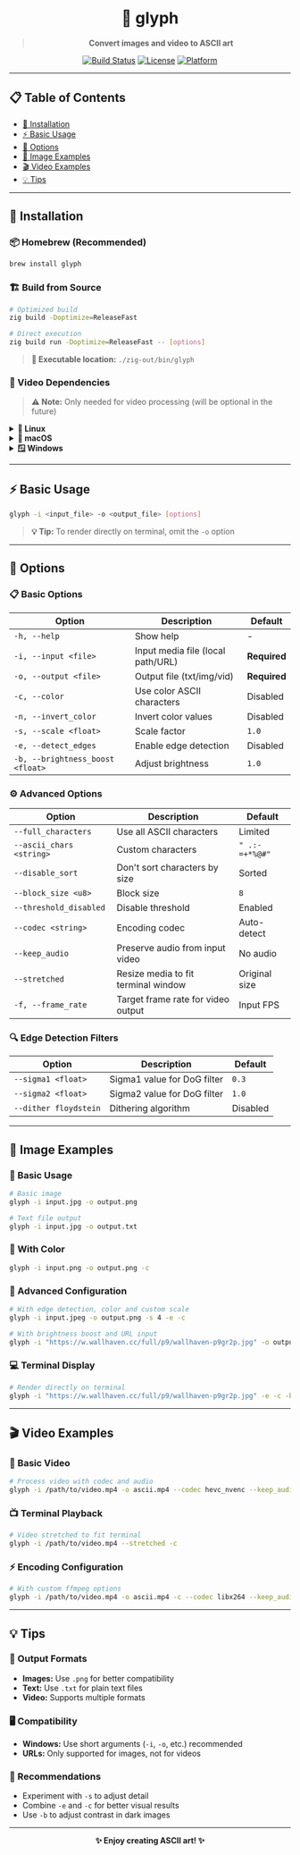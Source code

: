 <div align="center">

# 🎨 glyph
> **Convert images and video to ASCII art**

[![Build Status](https://img.shields.io/badge/build-passing-brightgreen)](https://github.com/user/glyph)
[![License](https://img.shields.io/badge/license-MIT-blue)](LICENSE)
[![Platform](https://img.shields.io/badge/platform-Linux%20%7C%20macOS%20%7C%20Windows-lightgrey)](https://github.com/user/glyph)

</div>

---

## 📋 Table of Contents
- [🔧 Installation](#-installation)
- [⚡ Basic Usage](#-basic-usage)
- [🎯 Options](#-options)
- [📸 Image Examples](#-image-examples)
- [🎬 Video Examples](#-video-examples)
- [💡 Tips](#-tips)

---

## 🔧 Installation

### 📦 Homebrew (Recommended)
```bash
brew install glyph
```

### 🏗️ Build from Source
```bash
# Optimized build
zig build -Doptimize=ReleaseFast

# Direct execution
zig build run -Doptimize=ReleaseFast -- [options]
```

> **📍 Executable location:** `./zig-out/bin/glyph`

### 🎥 Video Dependencies
> **⚠️ Note:** Only needed for video processing (will be optional in the future)

<details>
<summary><strong>🐧 Linux</strong></summary>

```bash
sudo apt-get install libavutil-dev libavformat-dev libavcodec-dev libswscale-dev
```
</details>

<details>
<summary><strong>🍎 macOS</strong></summary>

```bash
brew install ffmpeg pkgconf
```
</details>

<details>
<summary><strong>🪟 Windows</strong></summary>

```bash
choco install ffmpeg-shared
```
</details>

---

## ⚡ Basic Usage

```bash
glyph -i <input_file> -o <output_file> [options]
```

> **💡 Tip:** To render directly on terminal, omit the `-o` option

---

## 🎯 Options

### 📋 Basic Options
| Option | Description | Default |
|--------|-------------|---------|
| `-h, --help` | Show help | - |
| `-i, --input <file>` | Input media file (local path/URL) | **Required** |
| `-o, --output <file>` | Output file (txt/img/vid) | **Required** |
| `-c, --color` | Use color ASCII characters | Disabled |
| `-n, --invert_color` | Invert color values | Disabled |
| `-s, --scale <float>` | Scale factor | `1.0` |
| `-e, --detect_edges` | Enable edge detection | Disabled |
| `-b, --brightness_boost <float>` | Adjust brightness | `1.0` |

### ⚙️ Advanced Options
| Option | Description | Default |
|--------|-------------|---------|
| `--full_characters` | Use all ASCII characters | Limited |
| `--ascii_chars <string>` | Custom characters | `" .:-=+*%@#"` |
| `--disable_sort` | Don't sort characters by size | Sorted |
| `--block_size <u8>` | Block size | `8` |
| `--threshold_disabled` | Disable threshold | Enabled |
| `--codec <string>` | Encoding codec | Auto-detect |
| `--keep_audio` | Preserve audio from input video | No audio |
| `--stretched` | Resize media to fit terminal window | Original size |
| `-f, --frame_rate` | Target frame rate for video output | Input FPS |

### 🔍 Edge Detection Filters
| Option | Description | Default |
|--------|-------------|---------|
| `--sigma1 <float>` | Sigma1 value for DoG filter | `0.3` |
| `--sigma2 <float>` | Sigma2 value for DoG filter | `1.0` |
| `--dither floydstein` | Dithering algorithm | Disabled |

---

## 📸 Image Examples

### 🔰 Basic Usage
```bash
# Basic image
glyph -i input.jpg -o output.png

# Text file output
glyph -i input.jpg -o output.txt
```

### 🌈 With Color
```bash
glyph -i input.png -o output.png -c
```

### 🎨 Advanced Configuration
```bash
# With edge detection, color and custom scale
glyph -i input.jpeg -o output.png -s 4 -e -c

# With brightness boost and URL input
glyph -i "https://w.wallhaven.cc/full/p9/wallhaven-p9gr2p.jpg" -o output.png -e -c -b 1.5
```

### 💻 Terminal Display
```bash
# Render directly on terminal
glyph -i "https://w.wallhaven.cc/full/p9/wallhaven-p9gr2p.jpg" -e -c -b 1.5
```

---

## 🎬 Video Examples

### 🎥 Basic Video
```bash
# Process video with codec and audio
glyph -i /path/to/video.mp4 -o ascii.mp4 --codec hevc_nvenc --keep_audio
```

### 📺 Terminal Playback
```bash
# Video stretched to fit terminal
glyph -i /path/to/video.mp4 --stretched -c
```

### ⚡ Encoding Configuration
```bash
# With custom ffmpeg options
glyph -i /path/to/video.mp4 -o ascii.mp4 -c --codec libx264 --keep_audio -- -preset fast -crf 20
```

---

## 💡 Tips

### 📝 Output Formats
- **Images:** Use `.png` for better compatibility
- **Text:** Use `.txt` for plain text files
- **Video:** Supports multiple formats

### 🖥️ Compatibility
- **Windows:** Use short arguments (`-i`, `-o`, etc.) recommended
- **URLs:** Only supported for images, not for videos

### 🎯 Recommendations
- Experiment with `-s` to adjust detail
- Combine `-e` and `-c` for better visual results
- Use `-b` to adjust contrast in dark images

---

<div align="center">

**✨ Enjoy creating ASCII art! ✨**

</div>